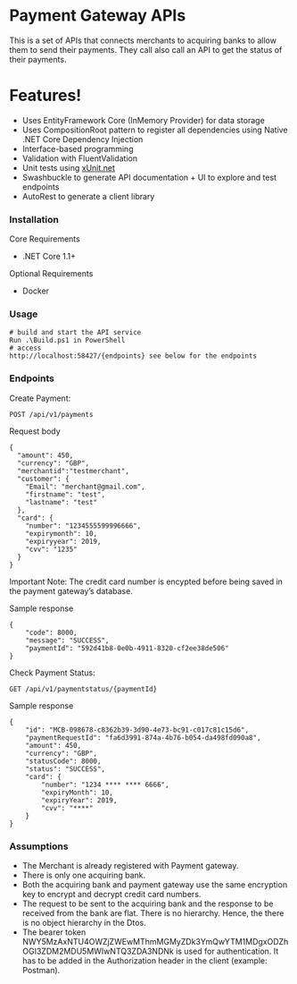 <h1><a id="Payment_Gateway_APIs_0"></a>Payment Gateway APIs</h1>
<p>This is a set of APIs that connects merchants to acquiring banks to allow them to send their payments. They call also call an API to get the status of their payments.</p>
<h1><a id="Features_6"></a>Features!</h1>
<ul>
<li>Uses EntityFramework Core (InMemory Provider) for data storage</li>
<li>Uses CompositionRoot pattern to register all dependencies using Native .NET Core Dependency Injection</li>
<li>Interface-based programming</li>
<li>Validation with FluentValidation</li>
<li>Unit tests using <a href="http://xUnit.net">xUnit.net</a></li>
<li>Swashbuckle to generate API documentation + UI to explore and test endpoints</li>
<li>AutoRest to generate a client library</li>
</ul>
<h3><a id="Installation_16"></a>Installation</h3>
<p>Core Requirements</p>
<ul>
<li>.NET Core 1.1+</li>
</ul>
<p>Optional Requirements</p>
<ul>
<li>Docker</li>
</ul>
<h3><a id="Usage_24"></a>Usage</h3>
<pre><code class="language-sh"><span class="hljs-comment"># build and start the API service</span>
Run .\Build.ps1 <span class="hljs-keyword">in</span> PowerShell
<span class="hljs-comment"># access</span>
http://localhost:<span class="hljs-number">58427</span>/{endpoints} see below <span class="hljs-keyword">for</span> the endpoints
</code></pre>
<h3><a id="Endpoints_33"></a>Endpoints</h3>
<p>Create Payment:</p>
<pre><code class="language-sh">POST /api/v1/payments
</code></pre>
<p>Request body</p>
<pre><code class="language-sh">{
  <span class="hljs-string">"amount"</span>: <span class="hljs-number">450</span>,
  <span class="hljs-string">"currency"</span>: <span class="hljs-string">"GBP"</span>,
  <span class="hljs-string">"merchantid"</span>:<span class="hljs-string">"testmerchant"</span>,
  <span class="hljs-string">"customer"</span>: {
    <span class="hljs-string">"Email"</span>: <span class="hljs-string">"merchant@gmail.com"</span>,
    <span class="hljs-string">"firstname"</span>: <span class="hljs-string">"test"</span>,
    <span class="hljs-string">"lastname"</span>: <span class="hljs-string">"test"</span>
  },
  <span class="hljs-string">"card"</span>: {
    <span class="hljs-string">"number"</span>: <span class="hljs-string">"1234555599996666"</span>,
    <span class="hljs-string">"expirymonth"</span>: <span class="hljs-number">10</span>,
    <span class="hljs-string">"expiryyear"</span>: <span class="hljs-number">2019</span>,
    <span class="hljs-string">"cvv"</span>: <span class="hljs-string">"1235"</span>
  }
}
</code></pre>
<p>Important Note: The credit card number is encypted before being saved in the payment gateway’s database.</p>
<p>Sample response</p>
<pre><code class="language-sh">{
    <span class="hljs-string">"code"</span>: <span class="hljs-number">8000</span>,
    <span class="hljs-string">"message"</span>: <span class="hljs-string">"SUCCESS"</span>,
    <span class="hljs-string">"paymentId"</span>: <span class="hljs-string">"592d41b8-0e0b-4911-8320-cf2ee38de506"</span>
}
</code></pre>
<p>Check Payment Status:</p>
<pre><code class="language-sh">GET /api/v1/paymentstatus/{paymentId}
</code></pre>
<p>Sample response</p>
<pre><code class="language-sh">{
    <span class="hljs-string">"id"</span>: <span class="hljs-string">"MCB-098678-c8362b39-3d90-4e73-bc91-c017c81c15d6"</span>,
    <span class="hljs-string">"paymentRequestId"</span>: <span class="hljs-string">"fa6d3991-874a-4b76-b054-da498fd090a8"</span>,
    <span class="hljs-string">"amount"</span>: <span class="hljs-number">450</span>,
    <span class="hljs-string">"currency"</span>: <span class="hljs-string">"GBP"</span>,
    <span class="hljs-string">"statusCode"</span>: <span class="hljs-number">8000</span>,
    <span class="hljs-string">"status"</span>: <span class="hljs-string">"SUCCESS"</span>,
    <span class="hljs-string">"card"</span>: {
        <span class="hljs-string">"number"</span>: <span class="hljs-string">"1234 **** **** 6666"</span>,
        <span class="hljs-string">"expiryMonth"</span>: <span class="hljs-number">10</span>,
        <span class="hljs-string">"expiryYear"</span>: <span class="hljs-number">2019</span>,
        <span class="hljs-string">"cvv"</span>: <span class="hljs-string">"****"</span>
    }
}
</code></pre>
<h3><a id="Assumptions_92"></a>Assumptions</h3>
<ul>
<li>The Merchant is already registered with Payment gateway.</li>
<li>There is only one acquiring bank.</li>
<li>Both the acquiring bank and payment gateway use the same encryption key to encrypt and decrypt credit card numbers.</li>
<li>The request to be sent to the acquiring bank and the response to be received from the bank are flat. There is no hierarchy. Hence, the there is no object hierarchy in the Dtos.</li>
<li>The bearer token NWY5MzAxNTU4OWZjZWEwMThmMGMyZDk3YmQwYTM1MDgxODZhOGI3ZDM2MDU5MWIwNTQ3ZDA3NDNk is used for authentication. It has to be added in the Authorization header in the client (example: Postman).</li>
</ul>
